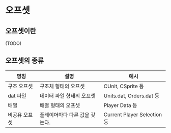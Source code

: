 # 오프셋
## 오프셋이란
(TODO)
## 오프셋의 종류
| 명칭 | 설명 | 예시 |
|------|------|------|
| 구조 오프셋 | 구조체 형태의 오프셋 | CUnit, CSprite 등 |
| dat 파일 | 데이터 파일 형태의 오프셋 | Units.dat, Orders.dat 등 |
| 배열 | 배열 형태의 오프셋 | Player Data 등 |
| 비공유 오프셋 | 플레이어마다 다른 값을 갖는다. | Current Player Selection 등 |